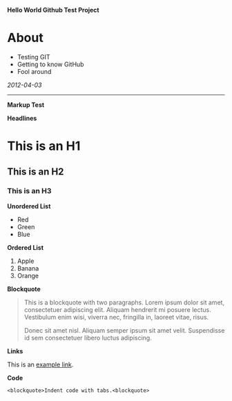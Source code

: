 **Hello World Github Test Project**

# About #

  * Testing GIT
  * Getting to know GitHub
  * Fool around

_2012-04-03_

- - -

**Markup Test**

**Headlines**

# This is an H1 #
## This is an H2 ##
### This is an H3 ######

**Unordered List**

  * Red
  * Green
  * Blue

**Ordered List**

  1. Apple
  1. Banana
  1. Orange

**Blockquote**

> This is a blockquote with two paragraphs. Lorem ipsum dolor sit amet,
> consectetuer adipiscing elit. Aliquam hendrerit mi posuere lectus.
> Vestibulum enim wisi, viverra nec, fringilla in, laoreet vitae, risus.
>
> Donec sit amet nisl. Aliquam semper ipsum sit amet velit. Suspendisse
> id sem consectetuer libero luctus adipiscing.

**Links**

This is an [example link](http://example.com/).

**Code**

	<blockquote>Indent code with tabs.<blockquote>
